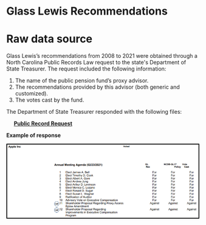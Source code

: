 # Glass Lewis Recommendations

# Raw data source

Glass Lewis’s recommendations from 2008 to 2021 were obtained through a North Carolina Public Records Law request to the state's Department of State Treasurer. The request included the following information:

1. The name of the public pension fund’s proxy advisor.
2. The recommendations provided by this advisor (both generic and customized).
3. The votes cast by the fund.

The Department of State Treasurer responded with the following files: 

&nbsp;&nbsp;&nbsp;&nbsp; <b><a href="./Public Record Request">Public Record Request</a></b>


<b> Example of response </b>

<img src="./figures/example.png" style="border: 2px solid black;" />
 

 
 